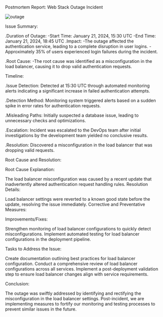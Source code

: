 Postmortem Report: Web Stack Outage Incident

![outage](https://github.com/Mosesomo/alx-system_engineering-devops/assets/107793010/4ba160f2-8859-4a16-8177-d6c634df9ea8)


Issue Summary:

.Duration of Outage:
	-Start Time: January 21, 2024, 15:30 UTC
	-End Time: January 21, 2024, 18:45 UTC
.Impact:
	-The outage affected the authentication service, leading to a complete disruption in user logins.
	-Approximately 35% of users experienced login failures during the incident.

.Root Cause:
	-The root cause was identified as a misconfiguration in the load balancer, causing it to drop valid authentication requests.


Timeline:

.Issue Detection:
	Detected at 15:30 UTC through automated monitoring alerts indicating a significant increase in failed authentication attempts.

.Detection Method:
	Monitoring system triggered alerts based on a sudden spike in error rates for authentication requests.

.Misleading Paths:
	Initially suspected a database issue, leading to unnecessary checks and optimizations.

.Escalation:
	Incident was escalated to the DevOps team after initial investigations by the development team yielded no conclusive results.

.Resolution:
	Discovered a misconfiguration in the load balancer that was dropping valid requests.
	

Root Cause and Resolution:

Root Cause Explanation:

The load balancer misconfiguration was caused by a recent update that inadvertently altered authentication request handling rules.
Resolution Details:

Load balancer settings were reverted to a known good state before the update, resolving the issue immediately.
Corrective and Preventative Measures:

Improvements/Fixes:

Strengthen monitoring of load balancer configurations to quickly detect misconfigurations.
Implement automated testing for load balancer configurations in the deployment pipeline.

Tasks to Address the Issue:

Create documentation outlining best practices for load balancer configuration.
Conduct a comprehensive review of load balancer configurations across all services.
Implement a post-deployment validation step to ensure load balancer changes align with service requirements.

Conclusion:

The outage was swiftly addressed by identifying and rectifying the misconfiguration in the load balancer settings. Post-incident, we are implementing measures to fortify our monitoring and testing processes to prevent similar issues in the future.
